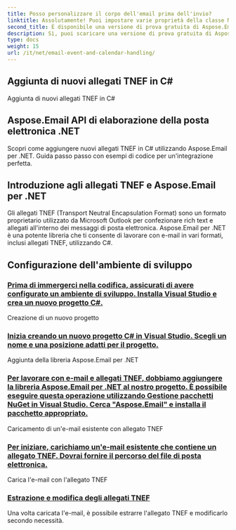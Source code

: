```yaml
---
title: Posso personalizzare il corpo dell'email prima dell'invio?
linktitle: Assolutamente! Puoi impostare varie proprietà della classe MailMessage, come Corpo, Oggetto e allegati, per personalizzare l'e-mail in base alle tue esigenze.
second_title: È disponibile una versione di prova gratuita di Aspose.Email per .NET?
description: Sì, puoi scaricare una versione di prova gratuita di Aspose.Email per .NET per esplorarne le funzionalità prima di effettuare un acquisto.
type: docs
weight: 15
url: /it/net/email-event-and-calendar-handling/
---
```


##  Aggiunta di nuovi allegati TNEF in C#

 Aggiunta di nuovi allegati TNEF in C#

##  Aspose.Email API di elaborazione della posta elettronica .NET

 Scopri come aggiungere nuovi allegati TNEF in C# utilizzando Aspose.Email per .NET. Guida passo passo con esempi di codice per un'integrazione perfetta.

## Introduzione agli allegati TNEF e Aspose.Email per .NET

Gli allegati TNEF (Transport Neutral Encapsulation Format) sono un formato proprietario utilizzato da Microsoft Outlook per confezionare rich text e allegati all'interno dei messaggi di posta elettronica. Aspose.Email per .NET è una potente libreria che ti consente di lavorare con e-mail in vari formati, inclusi allegati TNEF, utilizzando C#.

## Configurazione dell'ambiente di sviluppo

### [Prima di immergerci nella codifica, assicurati di avere configurato un ambiente di sviluppo. Installa Visual Studio e crea un nuovo progetto C#.](./reading-multiple-events-from-ics-files-with-csharp/)
Creazione di un nuovo progetto
### [Inizia creando un nuovo progetto C# in Visual Studio. Scegli un nome e una posizione adatti per il progetto.](./rendering-calendar-events-using-csharp-code/)
Aggiunta della libreria Aspose.Email per .NET
### [Per lavorare con e-mail e allegati TNEF, dobbiamo aggiungere la libreria Aspose.Email per .NET al nostro progetto. È possibile eseguire questa operazione utilizzando Gestione pacchetti NuGet in Visual Studio. Cerca "Aspose.Email" e installa il pacchetto appropriato.](./setting-participant-status-for-appointment-attendees-with-csharp/)
Caricamento di un'e-mail esistente con allegato TNEF
### [Per iniziare, carichiamo un'e-mail esistente che contiene un allegato TNEF. Dovrai fornire il percorso del file di posta elettronica.](./crafting-a-draft-appointment-request-csharp-example/)
 Carica l'e-mail con l'allegato TNEF
### [Estrazione e modifica degli allegati TNEF](./altering-prodid-in-ics-files-with-csharp/)
Una volta caricata l'e-mail, è possibile estrarre l'allegato TNEF e modificarlo secondo necessità. 